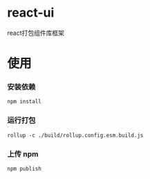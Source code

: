 # react-ui
react打包组件库框架

# 使用
### 安装依赖
```npm install```

### 运行打包
```rollup -c ./build/rollup.config.esm.build.js```

### 上传 npm
```npm publish```
